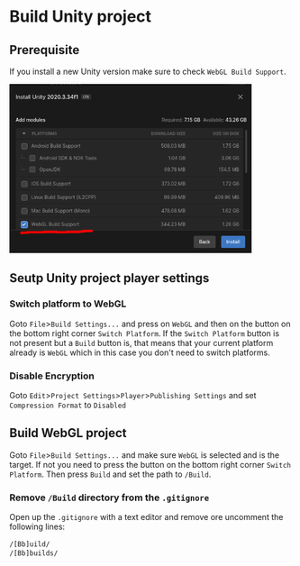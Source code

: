 # Build Unity project

## Prerequisite

If you install a new Unity version make sure to check `WebGL Build Support`.

<img src="check-webgl-build-support.png" height="300" />

## Seutp Unity project player settings

### Switch platform to WebGL

Goto `File`>`Build Settings...` and press on `WebGL` and then on the button on the bottom right corner `Switch Platform`. If the `Switch Platform` button is not present but a `Build` button is, that means that your current platform already is `WebGL` which in this case you don't need to switch platforms.

### Disable Encryption

Goto `Edit`>`Project Settings`>`Player`>`Publishing Settings` and set `Compression Format` to `Disabled`

## Build WebGL project

Goto `File`>`Build Settings...` and make sure `WebGL` is selected and is the target. If not you need to press the button on the bottom right corner `Switch Platform`. Then press `Build` and set the path to `/Build`.

### Remove `/Build` directory from the `.gitignore`

Open up the `.gitignore` with a text editor and remove ore uncomment the following lines:

```
/[Bb]uild/
/[Bb]builds/
```
